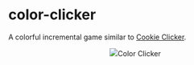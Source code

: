 # color-clicker

A colorful incremental game similar to [Cookie Clicker](http://orteil.dashnet.org/cookieclicker/).

<p align="center">
  <img src="img/screenshot.png />
</p>

[Color Clicker](https://davidherszenhaut.github.io/color-clicker/)

